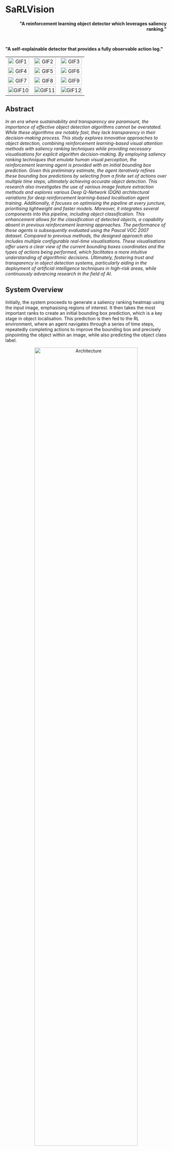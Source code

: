 # SaRLVision

<p align="right" style="text-align: right;">
  <strong>"A reinforcement learning object detector which leverages saliency ranking."</strong>
</p>
<br>
<p align="left" style="text-align: left;">
  <strong>"A self-explainable detector that provides a fully observable action log."</strong>
</p>

<p align='center'>
<table align="center">
  <tr>
    <td align="center">
      <img src="Diagrams/GIFs/bottle/bottle_GIF_5.gif" alt="GIF1"  width="100%" height="auto" />
    </td>
    <td align="center">
      <img src="Diagrams/GIFs/horse/horse_GIF_1.gif" alt="GIF2" width="100%" height="auto" />
    </td>
    <td align="center">
      <img src="Diagrams/GIFs/car/car_GIF_1.gif" alt="GIF3" width="100%" height="auto" />
    </td>
  </tr>
  <tr>
    <td align="center">
      <img src="Diagrams/GIFs/diningtable/diningtable_GIF_6.gif" alt="GIF4"  width="100%" height="auto" />
    </td>
    <td align="center">
      <img src="Diagrams/GIFs/sheep/sheep_GIF_1.gif" alt="GIF5" width="100%" height="auto" />
    </td>
    <td align="center">
      <img src="Diagrams/GIFs/pottedplant/pottedplant_GIF_9.gif" alt="GIF6" width="100%" height="auto" />
    </td>
  </tr>
  <tr>
    <td align="center">
      <img src="Diagrams/GIFs/train/train_GIF_3.gif" alt="GIF7"  width="100%" height="auto" />
    </td>
    <td align="center">
      <img src="Diagrams/GIFs/person/person_GIF_3.gif" alt="GIF8" width="100%" height="auto" />
    </td>
    <td align="center">
      <img src="Diagrams/GIFs/dog/dog_GIF_6.gif" alt="GIF9" width="100%" height="auto" />
    </td>
  </tr>
  <tr>
    <td align="center">
      <img src="Diagrams/GIFs/bird/bird_GIF_5.gif" alt="GIF10"  width="100%" height="auto" />
    </td>
    <td align="center">
      <img src="Diagrams/GIFs/cat/cat_GIF_6.gif" alt="GIF11" width="100%" height="auto" />
    </td>
    <td align="center">
      <img src="Diagrams/GIFs/aeroplane/aeroplane_GIF_6.gif" alt="GIF12" width="100%" height="auto" />
    </td>
  </tr>
</table>
</p>

<p align="justify">

## Abstract
*In an era where sustainability and transparency are paramount, the importance of effective object detection algorithms cannot be overstated. While these algorithms are notably fast, they lack transparency in their decision-making process. This study explores innovative approaches to object detection, combining reinforcement learning-based visual attention methods with saliency ranking techniques while providing necessary visualisations for explicit algorithm decision-making. By employing saliency ranking techniques that emulate human visual perception, the reinforcement learning agent is provided with an initial bounding box prediction. Given this preliminary estimate, the agent iteratively refines these bounding box predictions by selecting from a finite set of actions over multiple time steps, ultimately achieving accurate object detection. This research also investigates the use of various image feature extraction methods and explores various Deep Q-Network (DQN) architectural variations for deep reinforcement learning-based localisation agent training. Additionally, it focuses on optimising the pipeline at every juncture, prioritising lightweight and faster models. Moreover, it integrates several components into this pipeline, including object classification. This enhancement allows for the classification of detected objects, a capability absent in previous reinforcement learning approaches. The performance of these agents is subsequently evaluated using the Pascal VOC 2007 dataset. Compared to previous methods, the designed approach also includes multiple configurable real-time visualisations. These visualisations offer users a clear view of the current bounding boxes coordinates and the types of actions being performed, which facilitates a more intuitive understanding of algorithmic decisions. Ultimately, fostering trust and transparency in object detection systems, particularly aiding in the deployment of artificial intelligence techniques in high-risk areas, while continuously advancing research in the field of AI.*

## System Overview

<p align="justify">

Initially, the system proceeds to generate a saliency ranking heatmap using the input image, emphasising regions of interest. It then takes the most important ranks to create an initial bounding box prediction, which is a key stage in object localisation. This prediction is then fed to the RL environment, where an agent navigates through a series of time steps, repeatedly completing actions to improve the bounding box and precisely pinpointing the object within an image, while also predicting the object class label.
</p>

<p align='center'>
  <img src="Diagrams/Architecture.png" alt="Architecture" width="80%" height="auto">
</p>

## Saliency Ranking

<p align='justify'>

The initial process in the development of the system involves the utilisation of saliency ranking to derive an initial bounding box estimate. Alternatively, users may choose not to employ this technique, resulting in the initial bounding box covering the entirety of the input image, a practice commonly observed in existing literature. Following the acquisition of the Saliency Ranking heatmap from [SaRa](https://github.com/dylanseychell/SaliencyRanking), the first stage of this process entails the extraction of a bounding box that delineates the pertinent image segments. This technique considers a proportion of the highest-ranked areas, with a fixed threshold of 30% and number of iterations set to 1. The generation of these initial bounding boxes is critical due to the fact that it allows for the separation and delineation of prominent regions in the image for further refining utilising RL techniques.
</p>

<p align='center'>
  <img src="Diagrams/SaRa -3D plot.png" alt="SaRa" width="70%" height="auto">
</p>

## Reinforcement Learning

<p align="justify">

In the subsequent phase of the devised pipeline, reinforcement learning is harnessed to accomplish object localisation within the images. To this extent the developed system was built via the [gymnasium](https://gymnasium.farama.org/index.html) API, which facilitated the formulation of the problem as a Markov Decision Process (MDP), inspired from the existing literature. Subsequently, Deep Reinforcement Learning (DRL) techniques were applied to approximate the object detection problem.
</p>

### Action Space

<p align="justify">

Similar to methodologies commonly employed in object localisation tasks, the action set $A$ consists of eight transformations that can be applied to the bounding box, along with one action designated to terminate the search process. These transformations are grouped into four subsets: horizontal and vertical box movement, scale adjustment, and aspect ratio modification. Consequently, the agent has four degrees of freedom to adjust the bounding box $[x_1, y_1, x_2, y_2]$ during interactions with the environment. Additionally, a trigger action is incorporated to indicate successful object localisation by the current box, thereby concluding the ongoing search sequence, and drawing an IoR marker on the detected object.
</p>

<p align='center'>
  <img src="Diagrams/Actions_white.png" alt="Actions" width="100%" height="auto">
</p>

### Deep Q-Network Architecture

<p align="justify">

The DQN architecture, introduced in the presented system, assumes responsibility for decision-making in object localisation. To this extent, the designed architecture draws inspiration from methodologies present in the prevalent literature. Our proposed approach, introduces four DQN variants:
1. `Vanilla DQN (DQN)`
2. `Double DQN (DDQN)`
3. `Dueling DQN (Dueling DQN)`
4. `Double Dueling DQN (D3QN)`

Our approach advocates for a deeper DQN network to bolster decision-making capabilities and enhance learning complexity. To mitigate concerns regarding overfitting, dropout layers are seamlessly integrated into the network architecture. Additionally, this work develops a Dueling DQN Agent to improve learning efficiency by decoupling state and advantage functions. The Dueling DQN design divides the $Q$-value function into two streams, allowing the agent to better comprehend the value of doing specific actions in different situations. The proposed approach also evaluates DDQN and D3QN techniques, which have also not been previously examined, in pursuit of achieving better results.
</p>

<p align='center'>
  <img src="Diagrams/dqn_architectures.png" alt="DQN Architecture" width="70%" height="auto">
</p>

### Self-Explainability

<p align="justify">
The study proposes a system that creates a log and displays the current environment in several rendering modes to illustrate explainability, as demonstrated below:

<p align='center'>
  <img src="Diagrams/Visualisations.png" alt="Visualisations" width="100%" height="auto">
</p>

These visualisations provide users with insights into the current action being performed, the current IoU, the current Recall, the environment step counter, the current reward, and a clear view of the current bounding box and ground truth bounding box locations in the original image. Furthermore, unlike all object detectors and methodologies previously discussed, this methodology permits decision-making observation during the training phase, albeit there is a slight time overhead for the creation of visualisations. 
Nonetheless, the system provides a clear log outlining the framework's decision-making process for current item detection, allowing insight into the object detector's training and assessment, as observed below:

<p align='center'>
  <img src="Diagrams/Self-Explainability.png" alt="Self-Explainability" width="100%" height="auto">
</p>

</p>

## SaRLVision Window

<p align="justify">

The SaRLVision Window provides a real-time view of the object detection process, displaying the current state of the environment, the actions being taken, and the corresponding results. This interactive window is designed to be user-friendly, providing a clear and intuitive interface for users to understand the workings of the system.

<p align='center'>
<table align="center">
  <tr>
    <td align="center">
      <img src="Diagrams/SaRLVisionWindow1.png" alt="Window1"  width="100%" height="auto" />
    </td>
    <td align="center">
      <img src="Diagrams/SaRLVisionWindow2.png" alt="Window2" width="100%" height="auto" />
    </td>
    <td align="center">
      <img src="Diagrams/SaRLVisionWindow3.png" alt="Window3" width="100%" height="auto" />
    </td>
  </tr>
</table>
</p>

This window is implemented using the `pygame` library, which is a popular framework for building interactive applications and games in Python. Pygame provides a set of functions and classes for creating graphical user interfaces, handling user input, and rendering graphics on the screen. By utilizing the Pygame API, the SaRLVision Window is able to provide a visually appealing interface to users.

</p>

## Evaluation

<p align="justify">

The designed SaRLVision system was extensively tested for a number of environment configurations with the aforementioned agents across a set of experiments. The system was evaluated through the `mean Average Precision (mAP)` metric, which is a widely used metric for evaluating object detection models. The mAP metric is calculated by averaging the precision-recall curve for each class, and then averaging the results across all classes. This metric provides a comprehensive evaluation of the model's performance, taking into account both precision and recall. Furthermore, the developed agents where trained on the `Pascal VOC 2007+2012 training` set and evaluated on the `Pascal VOC 2007 test` set, which is a standard benchmark dataset for object detection, as prevalent in the literature. The results showcasing different agents and different environment configurations are presented below:

<p align='center'>
  <img src="Diagrams/figures/Experiment3/total_reward_vs_episode_train.png" alt="Evaluation Diagram" width="80%" height="auto">
</p>

<!-- | **Index** | **aero** | **bike** | **bird** | **boat** | **bottle** | **bus** | **car** | **cat** | **chair** | **cow** | **table** | **dog** | **horse** | **mbike** | **person** | **plant** | **sheep** | **sofa** | **train** | **tv** | **mAP** |
|---|---|---|---|---|---|---|---|---|---|---|---|---|---|---|---|---|---|---|---|---|---|
| **Config 1) (Ours)** | 76.4 | 25.7 | 64.3 | 18.3 | 4.1 | **74.6** | **67.9** | 73.1 | 4.1 | 64.3 | 34.1 | 29.8 | **82.7** | 73.9 | 38.8 | 6.6 | 68.9 | 21.3 | 52.9 | 55.7 | 46.9 |
| **Config 2) (Ours)** | 60.2 | 14.0 | 13.5 | 60.0 | 4.3 | 70.1 | 60.1 | 68.7 | 15.3 | 12.7 | 65.1 | 18.4 | 64.3 | 21.0 | 67.8 | **65.2** | 69.2 | 20.9 | 12.5 | 1.2 | 39.2 |
| **Config 3) (Ours)** | 70.8 | 30.3 | **72.1** | 17.7 | 19.9 | 49.3 | 63.9 | 66.9 | 6.2 | 21.6 | 33.4 | **66.0** | 70.1 | 72.6 | 22.4 | 7.2 | 44.4 | 21.5 | **72.1** | 14.1 | 42.1 |
| **Config 4) (Ours)** | 74.0 | 65.2 | 22.6 | 9.2 | 6.7 | 35.3 | 30.0 | 34.4 | 1.2 | 22.6 | 67.9 | 25.2 | 69.2 | 32.5 | 20.8 | 58.9 | **70.0** | 23.1 | 42.9 | 2.7 | 35.7 |
| **Config 5) (Ours)** | 65.5 | 17.8 | **67.8** | 11.3 | 2.2 | 39.1 | 64.5 | 64.8 | **65.6** | 26.5 | 66.9 | 62.0 | **74.8** | 32.0 | 22.5 | 5.0 | 16.4 | 21.6 | 71.9 | 3.8 | 40.1 |
| **Config 6) (Ours)** | 27.6 | 26.2 | 20.0 | 12.8 | **58.6** | **72.4** | 62.1 | 59.1 | 59.1 | 14.8 | 62.5 | 60.7 | 60.7 | 18.6 | **68.8** | 1.7 | 13.8 | 59.1 | 69.7 | 2.6 | 41.5 |
| **Config 7) (Ours)** | 74.3 | 18.8 | 21.3 | 17.7 | 1.9 | 25.7 | 66.4 | 24.3 | 4.3 | 64.8 | **71.9** | 30.1 | 30.6 | 62.3 | 22.1 | 1.8 | 12.5 | 25.3 | 73.7 | 3.9 | 32.7 |
| **Config 8) (Ours)** | **76.8** | 16.2 | 33.2 | 18.0 | 25.2 | 31.8 | 23.2 | 64.7 | 4.9 | 22.2 | 34.5 | 39.5 | **74.1** | 23.3 | 61.5 | 6.8 | 20.2 | 25.1 | 69.8 | 2.9 | 33.7 |
| **Config 9) (Ours)** | 56.2 | 23.6 | 45.6 | 26.5 | 3.5 | 68.6 | **67.0** | 33.7 | 4.3 | 17.5 | 68.2 | 45.1 | **76.2** | 45.2 | 20.4 | 4.8 | **66.3** | **63.9** | **76.5** | 15.4 | 41.4 |
| **Config 10) (Ours)** | 72.6 | **62.6** | 22.0 | 18.4 | **65.1** | 33.6 | **65.2** | 44.9 | 15.4 | **65.7** | 28.2 | 63.4 | 70.1 | 30.5 | 11.2 | 10.0 | 64.9 | 18.2 | 68.0 | **64.3** | 44.7 |
| **Config 11) (Ours)** | 74.4 | 27.6 | 35.6 | **61.5** | 14.7 | 34.2 | **64.2** | 43.9 | 4.7 | 62.8 | 73.4 | 24.8 | **81.1** | **71.8** | 16.2 | 5.3 | 22.5 | 65.4 | **76.3** | 2.9 | 43.2 |
| **Config 12) (Ours)** | **70.6** | 19.2 | 60.2 | 30.1 | 2.4 | 37.8 | 23.6 | **75.2** | 3.2 | 61.2 | 63.3 | 37.5 | 21.6 | 22.2 | 9.1 | 4.0 | 29.6 | 63.8 | 67.8 | 1.9 | 35.2 |
| **Config 13) (Ours)** | 64.0 | 26.5 | 20.9 | 20.7 | 7.4 | 40.8 | 48.7 | 71.5 | 4.2 | 36.3 | 25.7 | **66.0** | **80.5** | 38.1 | 25.1 | 15.0 | 63.8 | 65.2 | 73.8 | 4.4 | 39.9 |
| **Config 14) (Ours)** | 76.4 | 62.0 | 46.9 | 62.2 | 3.1 | 69.6 | 36.6 | 66.8 | 4.0 | 29.6 | 64.1 | 23.4 | 78.1 | **75.3** | 31.2 | 62.6 | 69.6 | 33.9 | 68.7 | 14.9 | 49.0 |
| **Config 15) (Ours)** | 76.0 | **74.2** | 67.1 | **64.7** | 4.7 | 72.7 | 64.5 | 68.7 | 3.6 | 33.7 | 23.4 | 34.0 | 77.2 | 71.5 | 64.9 | 3.2 | 23.1 | **67.5** | 73.6 | 59.3 | **51.4** |
|---|---|---|---|---|---|---|---|---|---|---|---|---|---|---|---|---|---|---|---|---|---|
| **Best Category APs (Ours)** | **76.8** | **74.2** | **72.1** | **64.7** | **65.1** | **74.6** | **67.9** | **75.2** | **65.6** | **65.7** | **73.4** | **66.0** | **82.7** | **75.3** | **68.8** | **65.2** | **70.0** | **67.5** | **76.5** | **64.3** | **70.6** | -->

</p>

## Getting Started

<p align="justify">

The following jupyter notebooks are provided to demonstrate the functionality of the system:
- [Dataset Notebooks](https://github.com/mbar0075/SaRLVision/tree/main/Experiments/Datasets)
- [Saliency Ranking Threshold Experiments](https://github.com/mbar0075/SaRLVision/tree/main/Experiments/Threshold%20Experiments)
- [Training.ipynb](https://github.com/mbar0075/SaRLVision/tree/main/Experiments/RL%20Agent%20Training/Training.ipynb)
- [Evaluation.ipynb](https://github.com/mbar0075/SaRLVision/tree/main/Experiments/RL%20Agent%20Training/Evaluation.ipynb)
- [Testing.ipynb](https://github.com/mbar0075/SaRLVision/tree/main/Experiments/RL%20Agent%20Training/Testing.ipynb)
- [Visualisations.ipynb](https://github.com/mbar0075/SaRLVision/tree/main/Experiments/RL%20Agent%20Training/Visualisations.ipynb)
- [Self-Explainability.ipynb](https://github.com/mbar0075/SaRLVision/tree/main/Experiments/RL%20Agent%20Training/Self-Explainability.ipynb)
- [Plotting Results.ipynb](https://github.com/mbar0075/SaRLVision/tree/main/Experiments/RL%20Agent%20Training/Plotting_Results.ipynb) 
- [Generate-GIFs.ipynb](https://github.com/mbar0075/SaRLVision/tree/main/Experiments/RL%20Agent%20Training/Generate-GIFs.ipynb) 
  
</p>


## Installation
To get started, clone the repository and navigate to it:
```bash
git clone https://github.com/mbar0075/SaRLVision.git
cd SaRLVision
```

You can also clone the environment used for this project using the `environment.yml` file provided in the `Requirements` directory. To do so, you will need to have Anaconda installed on your machine. If you don't have Anaconda installed, you can download it from [here](https://www.anaconda.com/products/distribution). Once you have Anaconda installed, you can run the following commands to install the environment and activate it

To install the environment, run the following command:
```bash
cd Requirements
conda env create -f environment.yml
conda activate SaRLVision
```

Alternatively you can create the environment manually by running the following commands and install the packages in the `requirements.txt` file in the `Requirements` directory:
```bash
cd Requirements
conda env create SaRLVision
conda activate SaRLVision
pip install -r requirements.txt
```

In case you want to install the packages manually, you can do so by running the following commands:
<details>
<summary  style="color: lightblue; cursor: pointer"><i> pip install . . .</i></summary>

```bash
conda install swig
conda install nomkl
pip install gymnasium[all]
pip install ufal.pybox2d
pip install pygame
pip install renderlab
pip install numpy
pip install matplotlib
pip install pandas
pip install seaborn
pip install scikit-learn
pip install pycotools

# Installing pytorch with CUDA 11.8
pip install torch torchvision torchaudio --index-url https://download.pytorch.org/whl/cu118/torch_stable.html

# Installing tensorflow with CUDA 11.2
conda install -c conda-forge cudatoolkit=11.2 cudnn=8.1.0
# Anything above 2.10 is not supported on the GPU on Windows Native
python -m pip install "tensorflow<2.11"
# Verify the installation:
python -c "import tensorflow as tf; print(tf.config.list_physical_devices('GPU'))"
```

In case of any further issues, you can install `cuda` from the following links: [NVIDIA CUDA Toolkit](https://developer.nvidia.com/cuda-toolkit-archive),
[Windows 11.8](https://developer.nvidia.com/cuda-11-8-0-download-archive?target_os=Windows&target_arch=x86_64&target_version=11&target_type=exe_local),
and install the corresponding `pytorch` and `tensorflow` versions from the following links: [PyTorch](https://pytorch.org/get-started/locally/), [TensorFlow](https://www.tensorflow.org/install/pip), respectively.
</details>

</p>